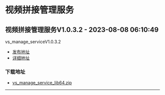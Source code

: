 # 视频拼接管理服务
## 视频拼接管理服务V1.0.3.2 - 2023-08-08 06:10:49
vs_manage_serviceV1.0.3.2
*  [发布地址](https://github.com/jadehh/VideoStitching/releases/tag/vs_manage_serviceV1.0.3.2)
*  [详细地址](https://github.com/jadehh/jadehh_file/releases/tag/vs_manage_serviceV1.0.3.2)
### 下载地址
* [vs_manage_service_lib64.zip](https://gh.ddlc.top/https://github.com/jadehh/jadehh_file/releases/download/vs_manage_serviceV1.0.3.2/vs_manage_service_lib64.zip)
----